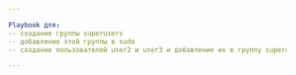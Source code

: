 ```yaml
---

Playbook для:
-- создание группы superusers
-- добавление этой группы в sudo
-- создание пользователей user2 и user3 и добавление их в группу superusers

---
```

